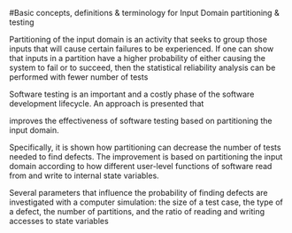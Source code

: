 #Basic concepts, definitions & terminology for Input Domain partitioning & testing


Partitioning of the input domain is  an activity that seeks to group those inputs that will cause certain failures 
to be experienced. If one can show that inputs in a partition have a higher probability of either causing the 
system to fail or to succeed, then the statistical reliability analysis can be performed with fewer number of tests

Software testing is an important and a costly phase of the software development lifecycle.  An approach is presented that 

improves the effectiveness of software testing based on partitioning the input domain. 

Specifically, it is shown how partitioning can decrease the number of tests needed to find defects. The improvement is
based on partitioning the input domain according to how different user-level functions of software read from and write 
to internal state variables. 

Several parameters that influence the probability of finding defects are investigated with a computer simulation: the size
of a test case, the type of a defect, the number of partitions, and the ratio of reading and writing accesses to state 
variables
